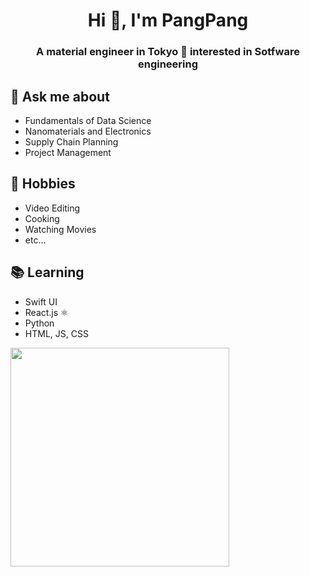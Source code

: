<h1 align="center">Hi 👋, I'm PangPang</h1>
<h3 align="center">A material engineer in Tokyo 🗼 interested in Sotfware engineering</h3>

## 💬 Ask me about
- Fundamentals of Data Science
- Nanomaterials and Electronics
- Supply Chain Planning
- Project Management



## 📅 Hobbies

- Video Editing
- Cooking
- Watching Movies
- etc...

<!-- ## 💻 Current project

- [financial-go](https://github.com/Jvillegasd/financial-go) -->

## 📚 Learning

- Swift UI
- React.js ⚛
- Python
- HTML, JS, CSS


<a href="https://jvillegasd-spotify.vercel.app/api/song/?opened">
  <img src="https://media.giphy.com/media/WUlplcMpOCEmTGBtBW/giphy.gif" width="350"> 
</a>

